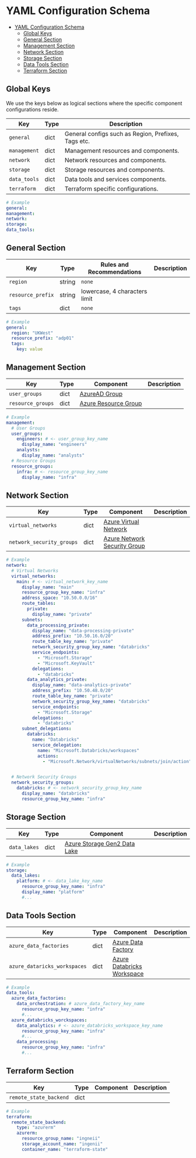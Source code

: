 # YAML Configuration Schema

- [YAML Configuration Schema](#yaml-configuration-schema)
  - [Global Keys](#global-keys)
  - [General Section](#general-section)
  - [Management Section](#management-section)
  - [Network Section](#network-section)
  - [Storage Section](#storage-section)
  - [Data Tools Section](#data-tools-section)
  - [Terraform Section](#terraform-section)

## Global Keys

We use the keys below as logical sections where the specific component configurations reside.

| Key          | Type | Description                                         |
| ------------ | ---- | --------------------------------------------------- |
| `general`    | dict | General configs such as Region, Prefixes, Tags etc. |
| `management` | dict | Management resources and components.                |
| `network`    | dict | Network resources and components.                   |
| `storage`    | dict | Storage resources and components.                   |
| `data_tools` | dict | Data tools and services components.                 |
| `terraform`  | dict | Terraform specific configurations.                  |

```yml
# Example
general:
management:
network:
storage:
data_tools:
```

## General Section

| Key               | Type   | Rules and Recommendations     | Description |
| ----------------- | ------ | ----------------------------- | ----------- |
| `region`          | string | `none`                        |             |
| `resource_prefix` | string | lowercase, 4 characters limit |             |
| `tags`            | dict   | `none`                        |             |

```yml
# Example
general:
  region: "UKWest"
  resource_prefix: "adp01"
  tags:
    key: value
```

## Management Section

| Key               | Type | Component                | Description |
| ----------------- | ---- | ------------------------ | ----------- |
| `user_groups`     | dict | [AzureAD Group]()        |
| `resource_groups` | dict | [Azure Resource Group]() |

```yml
# Example
management:
  # User Groups
  user_groups:
    engineers: # <- user_group_key_name
      display_name: "engineers"
    analysts:
      display_name: "analysts"
  # Resource Groups
  resource_groups:
    infra: # <- resource_group_key_name
      display_name: "infra"
```

## Network Section

| Key                       | Type | Component                        | Description |
| ------------------------- | ---- | -------------------------------- | ----------- |
| `virtual_networks`        | dict | [Azure Virtual Network]()        |             |
| `network_security_groups` | dict | [Azure Network Security Group]() |             |

```yml
# Example
network:
  # Virtual Networks
  virtual_networks:
    main: # <- virtual_network_key_name
      display_name: "main"
      resource_group_key_name: "infra"
      address_space: "10.50.0.0/16"
      route_tables:
        private:
          display_name: "private"
      subnets:
        data_processing_private:
          display_name: "data-processing-private"
          address_prefix: "10.50.16.0/20"
          route_table_key_name: "private"
          network_security_group_key_name: "databricks"
          service_endpoints:
            - "Microsoft.Storage"
            - "Microsoft.KeyVault"
          delegations:
            - "databricks"
        data_analytics_private:
          display_name: "data-analytics-private"
          address_prefix: "10.50.48.0/20"
          route_table_key_name: "private"
          network_security_group_key_name: "databricks"
          service_endpoints:
            - "Microsoft.Storage"
          delegations:
            - "databricks"
      subnet_delegations:
        databricks:
          name: "Databricks"
          service_delegation:
            name: "Microsoft.Databricks/workspaces"
            actions:
              - "Microsoft.Network/virtualNetworks/subnets/join/action"


  # Network Security Groups
  network_security_groups:
    databricks: # <- network_security_group_key_name
      display_name: "databricks"
      resource_group_key_name: "infra"

```

## Storage Section

| Key          | Type | Component                        | Description |
| ------------ | ---- | -------------------------------- | ----------- |
| `data_lakes` | dict | [Azure Storage Gen2 Data Lake]() |             |

```yml
# Example
storage:
  data_lakes:
    platform: # <- data_lake_key_name
      resource_group_key_name: "infra"
      display_name: "platform"
      #...
```

## Data Tools Section

| Key                          | Type | Component                      | Description |
| ---------------------------- | ---- | ------------------------------ | ----------- |
| `azure_data_factories`       | dict | [Azure Data Factory]()         |             |
| `azure_dataricks_workspaces` | dict | [Azure Databricks Workspace]() |             |

```yml
# Example
data_tools:
  azure_data_factories:
    data_orchestration: # azure_data_factory_key_name
      resource_group_key_name: "infra"
      #...
  azure_databricks_worckspaces:
    data_analytics: # <- azure_databricks_workspace_key_name
      resource_group_key_name: "infra"
      #...
    data_processing:
      resource_group_key_name: "infra"
      #...
```

## Terraform Section

| Key                    | Type | Component | Description |
| ---------------------- | ---- | --------- | ----------- |
| `remote_state_backend` | dict |           |             |

```yml
# Example
terraform:
  remote_state_backend:
    type: "azurerm"
    azurerm:
      resource_group_name: "ingneii"
      storage_account_name: "ingenii"
      container_name: "terraform-state"
```
